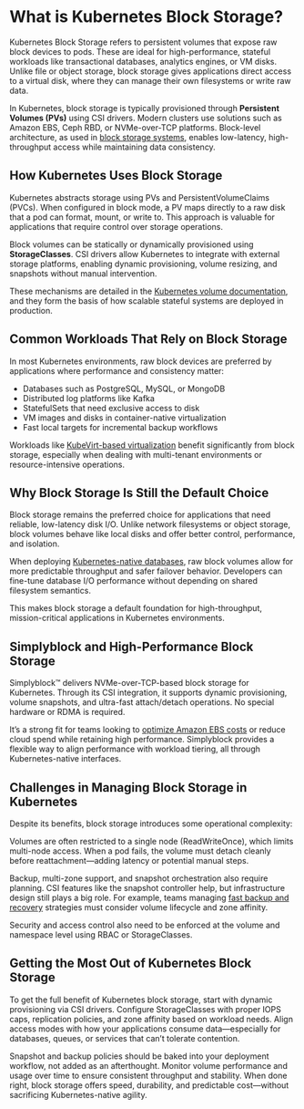 # What is Kubernetes Block Storage?

Kubernetes Block Storage refers to persistent volumes that expose raw block devices to pods. These are ideal for high-performance, stateful workloads like transactional databases, analytics engines, or VM disks. Unlike file or object storage, block storage gives applications direct access to a virtual disk, where they can manage their own filesystems or write raw data.

In Kubernetes, block storage is typically provisioned through **Persistent Volumes (PVs)** using CSI drivers. Modern clusters use solutions such as Amazon EBS, Ceph RBD, or NVMe-over-TCP platforms. Block-level architecture, as used in [block storage systems](https://en.wikipedia.org/wiki/Block_storage), enables low-latency, high-throughput access while maintaining data consistency.

## How Kubernetes Uses Block Storage

Kubernetes abstracts storage using PVs and PersistentVolumeClaims (PVCs). When configured in block mode, a PV maps directly to a raw disk that a pod can format, mount, or write to. This approach is valuable for applications that require control over storage operations.

Block volumes can be statically or dynamically provisioned using **StorageClasses**. CSI drivers allow Kubernetes to integrate with external storage platforms, enabling dynamic provisioning, volume resizing, and snapshots without manual intervention.

These mechanisms are detailed in the [Kubernetes volume documentation](https://kubernetes.io/docs/concepts/storage/volumes/#block-volume-support), and they form the basis of how scalable stateful systems are deployed in production.

## Common Workloads That Rely on Block Storage

In most Kubernetes environments, raw block devices are preferred by applications where performance and consistency matter:

- Databases such as PostgreSQL, MySQL, or MongoDB  
- Distributed log platforms like Kafka  
- StatefulSets that need exclusive access to disk  
- VM images and disks in container-native virtualization  
- Fast local targets for incremental backup workflows  

Workloads like [KubeVirt-based virtualization](https://www.simplyblock.io/use-cases/kubevirt-storage/) benefit significantly from block storage, especially when dealing with multi-tenant environments or resource-intensive operations.

## Why Block Storage Is Still the Default Choice

Block storage remains the preferred choice for applications that need reliable, low-latency disk I/O. Unlike network filesystems or object storage, block volumes behave like local disks and offer better control, performance, and isolation.

When deploying [Kubernetes-native databases](https://www.simplyblock.io/use-cases/database-on-kubernetes/), raw block volumes allow for more predictable throughput and safer failover behavior. Developers can fine-tune database I/O performance without depending on shared filesystem semantics.

This makes block storage a default foundation for high-throughput, mission-critical applications in Kubernetes environments.

## Simplyblock and High-Performance Block Storage

Simplyblock™ delivers NVMe-over-TCP-based block storage for Kubernetes. Through its CSI integration, it supports dynamic provisioning, volume snapshots, and ultra-fast attach/detach operations. No special hardware or RDMA is required.

It’s a strong fit for teams looking to [optimize Amazon EBS costs](https://www.simplyblock.io/use-cases/optimize-amazon-ebs-volumes-cost/) or reduce cloud spend while retaining high performance. Simplyblock provides a flexible way to align performance with workload tiering, all through Kubernetes-native interfaces.

## Challenges in Managing Block Storage in Kubernetes

Despite its benefits, block storage introduces some operational complexity:

Volumes are often restricted to a single node (ReadWriteOnce), which limits multi-node access. When a pod fails, the volume must detach cleanly before reattachment—adding latency or potential manual steps.

Backup, multi-zone support, and snapshot orchestration also require planning. CSI features like the snapshot controller help, but infrastructure design still plays a big role. For example, teams managing [fast backup and recovery](https://www.simplyblock.io/use-cases/fast-backups-and-disaster-recovery/) strategies must consider volume lifecycle and zone affinity.

Security and access control also need to be enforced at the volume and namespace level using RBAC or StorageClasses.

## Getting the Most Out of Kubernetes Block Storage

To get the full benefit of Kubernetes block storage, start with dynamic provisioning via CSI drivers. Configure StorageClasses with proper IOPS caps, replication policies, and zone affinity based on workload needs. Align access modes with how your applications consume data—especially for databases, queues, or services that can’t tolerate contention.

Snapshot and backup policies should be baked into your deployment workflow, not added as an afterthought. Monitor volume performance and usage over time to ensure consistent throughput and stability. When done right, block storage offers speed, durability, and predictable cost—without sacrificing Kubernetes-native agility.

